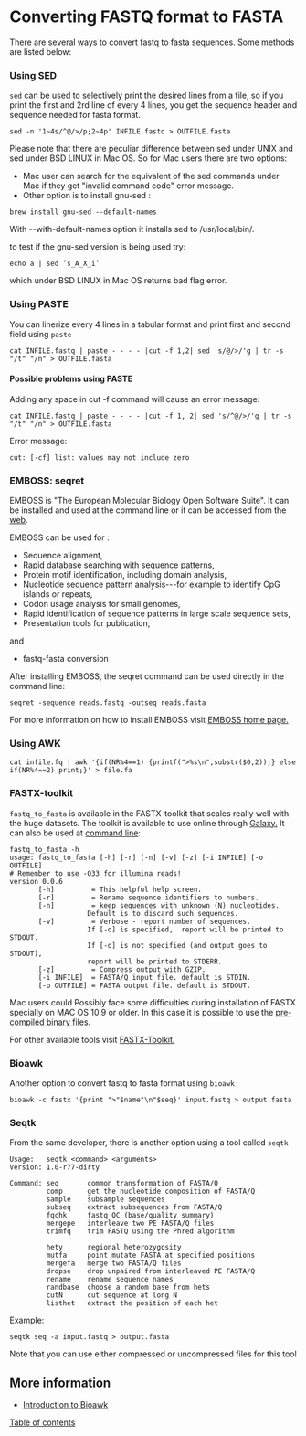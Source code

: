 # Converting FASTQ format to FASTA

There are several ways to convert fastq to fasta sequences. Some methods are listed below:

### Using SED
`sed` can be used to selectively print the desired lines from a file, so if you print the first and 2rd line of every 4 lines, you get the sequence header and sequence needed for fasta format.
```
sed -n '1~4s/^@/>/p;2~4p' INFILE.fastq > OUTFILE.fasta
```

Please note that there are peculiar difference between sed under UNIX and sed under BSD LINUX in Mac OS. So for Mac users there are two options:

* Mac user can search for the equivalent of the sed commands under Mac if they get "invalid command code" error message.
* Other option is to install gnu-sed :
```
brew install gnu-sed --default-names
```
With --with-default-names option it installs sed to /usr/local/bin/.

to test if the gnu-sed version is being used try:

```
echo a | sed ’s_A_X_i’
```
which under BSD LINUX in Mac OS returns bad flag error.


###  Using PASTE
You can linerize every 4 lines in a tabular format and print first and second field using `paste`
```
cat INFILE.fastq | paste - - - - |cut -f 1,2| sed 's/@/>/'g | tr -s "/t" "/n" > OUTFILE.fasta
```

#### Possible problems using PASTE
Adding any space in cut -f command will cause an error message:

```
cat INFILE.fastq | paste - - - - |cut -f 1, 2| sed 's/^@/>/'g | tr -s "/t" "/n" > OUTFILE.fasta
```
Error message:
```
cut: [-cf] list: values may not include zero
```


###  EMBOSS: seqret
 EMBOSS is "The European Molecular Biology Open Software Suite". It can be installed and used at the command line or it can be accessed from the [web](https://www.ebi.ac.uk/Tools/sfc/emboss_seqret/).

 EMBOSS can be used for :

* Sequence alignment,
* Rapid database searching with sequence patterns,
* Protein motif identification, including domain analysis,
* Nucleotide sequence pattern analysis---for example to identify CpG islands or repeats,
* Codon usage analysis for small genomes,
* Rapid identification of sequence patterns in large scale sequence sets,
* Presentation tools for publication,

and

 * fastq-fasta conversion

After installing EMBOSS, the seqret command can be used directly in the command line:
```
seqret -sequence reads.fastq -outseq reads.fasta
```

For more information on how to install EMBOSS visit [EMBOSS home page.](http://emboss.sourceforge.net/docs/adminguide/admin.html)


###  Using AWK

```
cat infile.fq | awk '{if(NR%4==1) {printf(">%s\n",substr($0,2));} else if(NR%4==2) print;}' > file.fa
```


###  FASTX-toolkit
`fastq_to_fasta` is available in the FASTX-toolkit that scales really well with the huge datasets. The toolkit is available to use online through [Galaxy.](http://hannonlab.cshl.edu/fastx_toolkit/galaxy.html)
It can also be used at [command line](http://hannonlab.cshl.edu/fastx_toolkit/commandline.html):
```
fastq_to_fasta -h
usage: fastq_to_fasta [-h] [-r] [-n] [-v] [-z] [-i INFILE] [-o OUTFILE]
# Remember to use -Q33 for illumina reads!
version 0.0.6
	   [-h]         = This helpful help screen.
	   [-r]         = Rename sequence identifiers to numbers.
	   [-n]         = keep sequences with unknown (N) nucleotides.
			       Default is to discard such sequences.
	   [-v]         = Verbose - report number of sequences.
			       If [-o] is specified,  report will be printed to STDOUT.
			       If [-o] is not specified (and output goes to STDOUT),
			       report will be printed to STDERR.
	   [-z]         = Compress output with GZIP.
	   [-i INFILE]  = FASTA/Q input file. default is STDIN.
	   [-o OUTFILE] = FASTA output file. default is STDOUT.
```
Mac users could Possibly face some   difficulties during installation of FASTX specially on MAC OS 10.9 or older. In this case it is possible to use the [pre-compiled binary files](http://hannonlab.cshl.edu/fastx_toolkit/download.html).

For other available tools visit [FASTX-Toolkit.](http://hannonlab.cshl.edu/fastx_toolkit/)
###  Bioawk
Another option to convert fastq to fasta format using `bioawk`
```
bioawk -c fastx '{print ">"$name"\n"$seq}' input.fastq > output.fasta
```

###  Seqtk
From the same developer, there is another option using a tool called `seqtk`
```
Usage:   seqtk <command> <arguments>
Version: 1.0-r77-dirty

Command: seq       common transformation of FASTA/Q
         comp      get the nucleotide composition of FASTA/Q
         sample    subsample sequences
         subseq    extract subsequences from FASTA/Q
         fqchk     fastq QC (base/quality summary)
         mergepe   interleave two PE FASTA/Q files
         trimfq    trim FASTQ using the Phred algorithm

         hety      regional heterozygosity
         mutfa     point mutate FASTA at specified positions
         mergefa   merge two FASTA/Q files
         dropse    drop unpaired from interleaved PE FASTA/Q
         rename    rename sequence names
         randbase  choose a random base from hets
         cutN      cut sequence at long N
         listhet   extract the position of each het
```
Example:
```
seqtk seq -a input.fastq > output.fasta
```
Note that you can use either compressed or uncompressed files for this tool
## More information
*  [Introduction to Bioawk](/Appendix/bioawk-basics.md)

[Table of contents](https://isugenomics.github.io/bioinformatics-workbook/)
